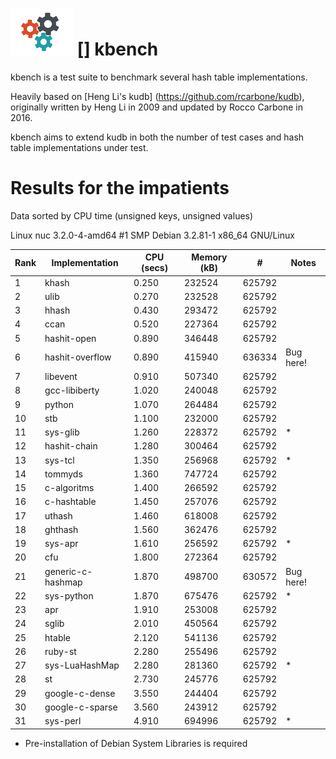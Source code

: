 ![logo] [] kbench
=================

kbench is a test suite to benchmark several hash table implementations.

Heavily based on [Heng Li's kudb] (https://github.com/rcarbone/kudb), originally written by Heng Li in 2009 and updated by Rocco Carbone in 2016.

kbench aims to extend kudb in both the number of test cases and hash table implementations under test.

[logo]: etc/kbench.png

# Results for the impatients

Data sorted by CPU time (unsigned keys, unsigned values)

Linux nuc 3.2.0-4-amd64 #1 SMP Debian 3.2.81-1 x86_64 GNU/Linux

| Rank | Implementation    | CPU (secs) | Memory (kB) |    #    | Notes     |
| ---- | ----------------- | ---------- | ----------- | ------- | --------- |
|    1 | khash             |      0.250 |      232524 |  625792 |           |
|    2 | ulib              |      0.270 |      232528 |  625792 |           |
|    3 | hhash             |      0.430 |      293472 |  625792 |           |
|    4 | ccan              |      0.520 |      227364 |  625792 |           |
|    5 | hashit-open       |      0.890 |      346448 |  625792 |           |
|    6 | hashit-overflow   |      0.890 |      415940 |  636334 | Bug here! |
|    7 | libevent          |      0.910 |      507340 |  625792 |           |
|    8 | gcc-libiberty     |      1.020 |      240048 |  625792 |           |
|    9 | python            |      1.070 |      264484 |  625792 |           |
|   10 | stb               |      1.100 |      232000 |  625792 |           |
|   11 | sys-glib          |      1.260 |      228372 |  625792 | *         |
|   12 | hashit-chain      |      1.280 |      300464 |  625792 |           |
|   13 | sys-tcl           |      1.350 |      256968 |  625792 | *         |
|   14 | tommyds           |      1.360 |      747724 |  625792 |           |
|   15 | c-algoritms       |      1.400 |      266592 |  625792 |           |
|   16 | c-hashtable       |      1.450 |      257076 |  625792 |           |
|   17 | uthash            |      1.460 |      618008 |  625792 |           |
|   18 | ghthash           |      1.560 |      362476 |  625792 |           |
|   19 | sys-apr           |      1.610 |      256592 |  625792 | *         |
|   20 | cfu               |      1.800 |      272364 |  625792 |           |
|   21 | generic-c-hashmap |      1.870 |      498700 |  630572 | Bug here! |
|   22 | sys-python        |      1.870 |      675476 |  625792 | *         |
|   23 | apr               |      1.910 |      253008 |  625792 |           |
|   24 | sglib             |      2.010 |      450564 |  625792 |           |
|   25 | htable            |      2.120 |      541136 |  625792 |           |
|   26 | ruby-st           |      2.280 |      255496 |  625792 |           |
|   27 | sys-LuaHashMap    |      2.280 |      281360 |  625792 | *         |
|   28 | st                |      2.730 |      245776 |  625792 |           |
|   29 | google-c-dense    |      3.550 |      244404 |  625792 |           |
|   30 | google-c-sparse   |      3.560 |      243912 |  625792 |           |
|   31 | sys-perl          |      4.910 |      694996 |  625792 | *         |

* Pre-installation of Debian System Libraries is required
